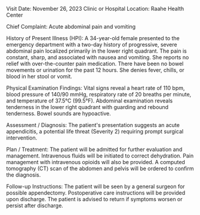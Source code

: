  Visit Date: November 26, 2023
Clinic or Hospital Location: Raahe Health Center

Chief Complaint: Acute abdominal pain and vomiting

History of Present Illness (HPI): A 34-year-old female presented to the emergency department with a two-day history of progressive, severe abdominal pain localized primarily in the lower right quadrant. The pain is constant, sharp, and associated with nausea and vomiting. She reports no relief with over-the-counter pain medication. There have been no bowel movements or urination for the past 12 hours. She denies fever, chills, or blood in her stool or vomit.

Physical Examination Findings: Vital signs reveal a heart rate of 110 bpm, blood pressure of 140/90 mmHg, respiratory rate of 20 breaths per minute, and temperature of 37.5°C (99.5°F). Abdominal examination reveals tenderness in the lower right quadrant with guarding and rebound tenderness. Bowel sounds are hypoactive.

Assessment / Diagnosis: The patient's presentation suggests an acute appendicitis, a potential life threat (Severity 2) requiring prompt surgical intervention.

Plan / Treatment: The patient will be admitted for further evaluation and management. Intravenous fluids will be initiated to correct dehydration. Pain management with intravenous opioids will also be provided. A computed tomography (CT) scan of the abdomen and pelvis will be ordered to confirm the diagnosis.

Follow-up Instructions: The patient will be seen by a general surgeon for possible appendectomy. Postoperative care instructions will be provided upon discharge. The patient is advised to return if symptoms worsen or persist after discharge.
